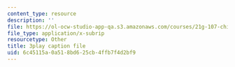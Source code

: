 ```yaml
---
content_type: resource
description: ''
file: https://ol-ocw-studio-app-qa.s3.amazonaws.com/courses/21g-107-chinese-i-streamlined-fall-2014/6c45115a0a518bd625cb4ffb7f4d2bf9_9RZa3zBruVA.srt
file_type: application/x-subrip
resourcetype: Other
title: 3play caption file
uid: 6c45115a-0a51-8bd6-25cb-4ffb7f4d2bf9
---
```

